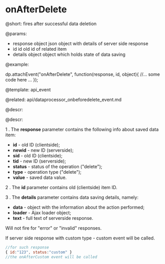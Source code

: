 onAfterDelete
=============


@short: fires after successful data deletion
	

@params:
- response	object	json object with details of server side response
- id		id		old id of related item
- details	object	object which holds state of data saving

@example: 
	
dp.attachEvent("onAfterDelete", function(response, id, object){
    //... some code here ... 
});

@template:	api_event

@related:
	api/dataprocessor_onbeforedelete_event.md
	
@descr:

@descr:

1 . The **response** parameter contains the following info about saved data item:

- **id** - old ID (clientside);
- **newid** - new ID (serverside);
- **sid** - old ID (clientside);
- **tid** - new ID (serverside);
- **status** - status of the operation ("delete");
- **type** - operation type ("delete");
- **value** - saved data value.

2 . The **id** parameter contains old (clientside) item ID.

3 . The **details** parameter contains data saving details, namely: 

- **data** - object with the information about the action performed;
- **loader** - Ajax loader object;
- **text** - full text of serverside response.

Will not fire for "error" or "invalid" responses.

If server side response with custom type - custom event will be called.

~~~js
//for such response
{ id:"123", status:"custom" }
//the onAfterCustom event will be called
~~~